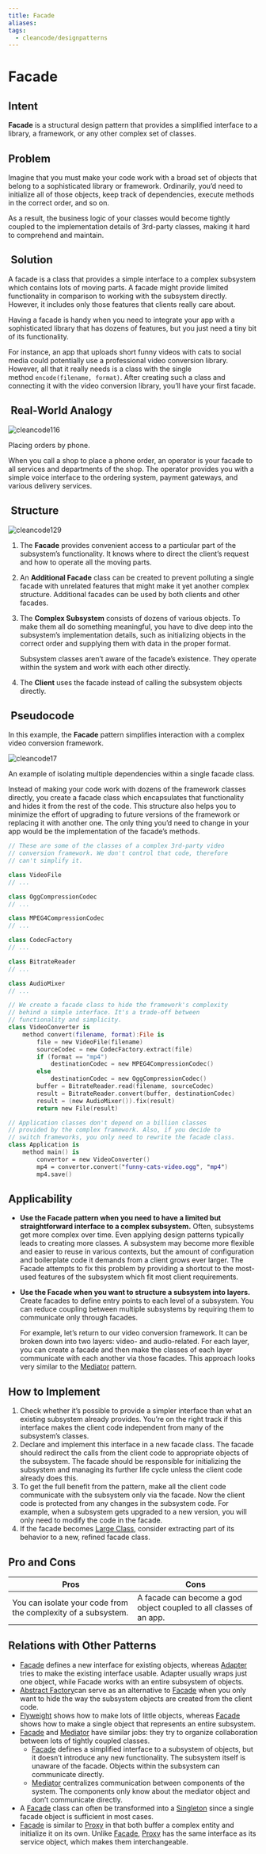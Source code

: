 ```yaml
---
title: Facade
aliases: 
tags:
  - cleancode/designpatterns
---
```

# Facade

## Intent
**Facade** is a structural design pattern that provides a simplified interface to a library, a framework, or any other complex set of classes.

## Problem
Imagine that you must make your code work with a broad set of objects that belong to a sophisticated library or framework. Ordinarily, you’d need to initialize all of those objects, keep track of dependencies, execute methods in the correct order, and so on.

As a result, the business logic of your classes would become tightly coupled to the implementation details of 3rd-party classes, making it hard to comprehend and maintain.

##  Solution

A facade is a class that provides a simple interface to a complex subsystem which contains lots of moving parts. A facade might provide limited functionality in comparison to working with the subsystem directly. However, it includes only those features that clients really care about.

Having a facade is handy when you need to integrate your app with a sophisticated library that has dozens of features, but you just need a tiny bit of its functionality.

For instance, an app that uploads short funny videos with cats to social media could potentially use a professional video conversion library. However, all that it really needs is a class with the single method `encode(filename, format)`. After creating such a class and connecting it with the video conversion library, you’ll have your first facade.

##  Real-World Analogy

![cleancode116](//assets/cleancode116.webp)

Placing orders by phone.

When you call a shop to place a phone order, an operator is your facade to all services and departments of the shop. The operator provides you with a simple voice interface to the ordering system, payment gateways, and various delivery services.

##  Structure

![cleancode129](//assets/cleancode129.webp)

1.  The **Facade** provides convenient access to a particular part of the subsystem’s functionality. It knows where to direct the client’s request and how to operate all the moving parts.
2.  An **Additional Facade** class can be created to prevent polluting a single facade with unrelated features that might make it yet another complex structure. Additional facades can be used by both clients and other facades.
3.  The **Complex Subsystem** consists of dozens of various objects. To make them all do something meaningful, you have to dive deep into the subsystem’s implementation details, such as initializing objects in the correct order and supplying them with data in the proper format.
    
    Subsystem classes aren’t aware of the facade’s existence. They operate within the system and work with each other directly.
4.  The **Client** uses the facade instead of calling the subsystem objects directly.
##  Pseudocode

In this example, the **Facade** pattern simplifies interaction with a complex video conversion framework.

![cleancode17](//assets/cleancode17.webp)

An example of isolating multiple dependencies within a single facade class.

Instead of making your code work with dozens of the framework classes directly, you create a facade class which encapsulates that functionality and hides it from the rest of the code. This structure also helps you to minimize the effort of upgrading to future versions of the framework or replacing it with another one. The only thing you’d need to change in your app would be the implementation of the facade’s methods.
```kotlin
// These are some of the classes of a complex 3rd-party video
// conversion framework. We don't control that code, therefore
// can't simplify it.

class VideoFile
// ...

class OggCompressionCodec
// ...

class MPEG4CompressionCodec
// ...

class CodecFactory
// ...

class BitrateReader
// ...

class AudioMixer
// ...

// We create a facade class to hide the framework's complexity
// behind a simple interface. It's a trade-off between
// functionality and simplicity.
class VideoConverter is
    method convert(filename, format):File is
        file = new VideoFile(filename)
        sourceCodec = new CodecFactory.extract(file)
        if (format == "mp4")
            destinationCodec = new MPEG4CompressionCodec()
        else
            destinationCodec = new OggCompressionCodec()
        buffer = BitrateReader.read(filename, sourceCodec)
        result = BitrateReader.convert(buffer, destinationCodec)
        result = (new AudioMixer()).fix(result)
        return new File(result)

// Application classes don't depend on a billion classes
// provided by the complex framework. Also, if you decide to
// switch frameworks, you only need to rewrite the facade class.
class Application is
    method main() is
        convertor = new VideoConverter()
        mp4 = convertor.convert("funny-cats-video.ogg", "mp4")
        mp4.save()
```

## Applicability
- **Use the Facade pattern when you need to have a limited but straightforward interface to a complex subsystem.**
	Often, subsystems get more complex over time. Even applying design patterns typically leads to creating more classes. A subsystem may become more flexible and easier to reuse in various contexts, but the amount of configuration and boilerplate code it demands from a client grows ever larger. The Facade attempts to fix this problem by providing a shortcut to the most-used features of the subsystem which fit most client requirements.

- **Use the Facade when you want to structure a subsystem into layers.**
	Create facades to define entry points to each level of a subsystem. You can reduce coupling between multiple subsystems by requiring them to communicate only through facades.
	
	For example, let’s return to our video conversion framework. It can be broken down into two layers: video- and audio-related. For each layer, you can create a facade and then make the classes of each layer communicate with each another via those facades. This approach looks very similar to the [Mediator](/docs/main/CleanCode/DesignPatterns/Mediator) pattern.

## How to Implement
1.  Check whether it’s possible to provide a simpler interface than what an existing subsystem already provides. You’re on the right track if this interface makes the client code independent from many of the subsystem’s classes.
2.  Declare and implement this interface in a new facade class. The facade should redirect the calls from the client code to appropriate objects of the subsystem. The facade should be responsible for initializing the subsystem and managing its further life cycle unless the client code already does this.
3.  To get the full benefit from the pattern, make all the client code communicate with the subsystem only via the facade. Now the client code is protected from any changes in the subsystem code. For example, when a subsystem gets upgraded to a new version, you will only need to modify the code in the facade.
4.  If the facade becomes [Large Class](Large%20Class), consider extracting part of its behavior to a new, refined facade class.

## Pro and  Cons
| Pros | Cons |
| --- | --- |
| You can isolate your code from the complexity of a subsystem. | A facade can become a god object coupled to all classes of an app. |

## Relations with Other Patterns
- [Facade](/docs/main/CleanCode/DesignPatterns/Facade) defines a new interface for existing objects, whereas [Adapter](docs/main/CleanCode/DesignPatterns/Adapter.md) tries to make the existing interface usable. Adapter usually wraps just one object, while Facade works with an entire subsystem of objects.
- [Abstract Factory](/docs/main/CleanCode/DesignPatterns/Abstract%20Factory)can serve as an alternative to [Facade](docs/main/CleanCode/DesignPatterns/Facade.md) when you only want to hide the way the subsystem objects are created from the client code.
- [Flyweight](/docs/main/CleanCode/DesignPatterns/Flyweight) shows how to make lots of little objects, whereas [Facade](docs/main/CleanCode/DesignPatterns/Facade.md) shows how to make a single object that represents an entire subsystem.
- [Facade](/docs/main/CleanCode/DesignPatterns/Facade) and [Mediator](docs/main/CleanCode/DesignPatterns/Mediator.md) have similar jobs: they try to organize collaboration between lots of tightly coupled classes.
	- [Facade](/docs/main/CleanCode/DesignPatterns/Facade) defines a simplified interface to a subsystem of objects, but it doesn’t introduce any new functionality. The subsystem itself is unaware of the facade. Objects within the subsystem can communicate directly.
	- [Mediator](/docs/main/CleanCode/DesignPatterns/Mediator) centralizes communication between components of the system. The components only know about the mediator object and don’t communicate directly.
- A [Facade](/docs/main/CleanCode/DesignPatterns/Facade) class can often be transformed into a [Singleton](docs/main/CleanCode/DesignPatterns/Singleton.md) since a single facade object is sufficient in most cases.
- [Facade](/docs/main/CleanCode/DesignPatterns/Facade) is similar to [Proxy](docs/main/CleanCode/DesignPatterns/Proxy.md) in that both buffer a complex entity and initialize it on its own. Unlike [Facade](docs/main/CleanCode/DesignPatterns/Facade.md), [Proxy](docs/main/CleanCode/DesignPatterns/Proxy.md) has the same interface as its service object, which makes them interchangeable.
